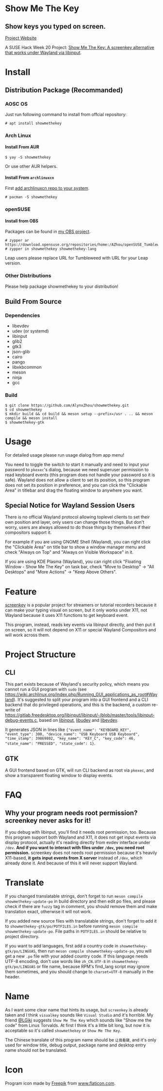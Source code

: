 Show Me The Key
===============

Show keys you typed on screen.
------------------------------

[Project Website](https://showmethekey.alynx.one/)

A SUSE Hack Week 20 Project: [Show Me The Key: A screenkey alternative that works under Wayland via libinput](https://hackweek.suse.com/20/projects/a-screenkey-alternative-that-works-under-wayland-via-reading-evdev-directly).

# Install

## Distribution Package (Recommanded)

### AOSC OS

Just run following command to install from offcial repository:

```
# apt install showmethekey
```

### Arch Linux

#### Install From AUR

```
$ yay -S showmethekey
```

Or use other AUR helpers.

#### Install From `archlinuxcn`

First [add archlinuxcn repo to your system](ttps://www.archlinuxcn.org/archlinux-cn-repo-and-mirror/).

```
# pacman -S showmethekey
```

### openSUSE

#### Install from OBS

Packages can be found in [my OBS project](https://build.opensuse.org/package/show/home:AZhou/showmethekey).

```
# zypper ar https://download.opensuse.org/repositories/home:/AZhou/openSUSE_Tumbleweed/home:AZhou.repo
# zypper in showmethekey showmethekey-lang
```

Leap users please replace URL for Tumbleweed with URL for your Leap version.

### Other Distributions

Please help package showmethekey to your distribution!

## Build From Source

### Dependencies

- libevdev
- udev (or systemd)
- libinput
- glib2
- gtk3
- json-glib
- cairo
- pango
- libxkbcommon
- meson
- ninja
- gcc

### Build

```
$ git clone https://github.com/AlynxZhou/showmethekey.git
$ cd showmethekey
$ mkdir build && cd build && meson setup --prefix=/usr . .. && meson compile && meson install
$ showmethekey-gtk
```

# Usage

For detailed usage please run usage dialog from app menu!

You need to toggle the switch to start it manually and need to input your password to `pkexec`'s dialog, because we need superuser permission to read keyboard events (this program does not handle your password so it is safe). Wayland does not allow a client to set its position, so this program does not set its position in preference, and you can click the "Clickable Area" in titlebar and drag the floating window to anywhere you want.

## Special Notice for Wayland Session Users

There is no official Wayland protocol allowing toplevel clients to set their own position and layer, only users can change those things. But don't worry, users are always allowed to do those things by themselves if their compositors support it.

For example if you are using GNOME Shell (Wayland), you can right click the "Clickable Area" on title bar to show a window manager menu and check "Always on Top" and "Always on Visible Workspace" in it.

If you are using KDE Plasma (Wayland), you can right click "Floating Window - Show Me The Key" on task bar, check "Move to Desktop" -> "All Desktops" and "More Actions" -> "Keep Above Others".

# Feature

[screenkey](https://gitlab.com/screenkey/screenkey) is a popular project for streamers or tutorial recorders because it can make your typing visual on screen, but it only works under X11, not Wayland because it uses X11 functions to get keyboard event.

This program, instead, reads key events via libinput directly, and then put it on screen, so it will not depend on X11 or special Wayland Compositors and will work across them.

# Project Structure

## CLI

This part exists because of Wayland's security policy, which means you cannot run a GUI program with `sudo` (see <https://wiki.archlinux.org/index.php/Running_GUI_applications_as_root#Wayland>). It's suggested to split your program into a GUI frontend and a CLI backend that do privileged operations, and this is the backend, a custom re-write of <https://gitlab.freedesktop.org/libinput/libinput/-/blob/master/tools/libinput-debug-events.c>, based on [libinput](https://www.freedesktop.org/wiki/Software/libinput/), [libudev](https://www.freedesktop.org/software/systemd/man/libudev.html) and [libevdev](https://www.freedesktop.org/wiki/Software/libevdev/).

It generates JSON in lines like `{"event_name": "KEYBOARD_KEY", "event_type": 300, "device_name": "USB Keyboard USB Keyboard", "time_stamp": 39869802, "key_name": "KEY_C", "key_code": 46, "state_name": "PRESSED", "state_code": 1}`.

## GTK

A GUI frontend based on GTK, will run CLI backend as root via `pkexec`, and show a transparent floating window to display events.

# FAQ

## Why your program needs root permission? screenkey never asks for it!

If you debug with libinput, you'll find it needs root permission, too. Because this program support both Wayland and X11, it does not get input events via display protocol, actually it's reading directly from evdev interface under `/dev`. **And if you want to interact with files under `/dev`, you need root permission.** screenkey does not needs root permission because it's heavily X11-based, **it gets input events from X server** instead of `/dev`, which already done it. And because of this it will never support Wayland.

# Translate

If you changed translatable strings, don't forget to run `meson compile showmethekey-update-po` in build directory and then edit po files, and please check if there are `fuzzy` tag in comment, you should remove them and make translation exact, otherwise it will not work.

If you added new source files with translatable strings, don't forget to add it to `showmethekey-gtk/po/POTFILES.in` before running `meson compile showmethekey-update-po`. File paths in `POTFILES.in` should be relative to project directory.

If you want to add languages, first add a country code in `showmethekey-gtk/po/LINGUAS`, then run `meson compile showmethekey-update-po`, you will get a new `.po` file with your added country code. If this language needs UTF-8 encoding, don't use words like `zh_CN.UTF-8` in `showmethekey-gtk/po/LINGUAS` or file name, because RPM's find\_lang script may ignore them sometimes, and you should change to `charset=UTF-8` manually in the header.

# Name

As I want some clear name that hints its usage, but `screenkey` is already taken and I think `visualkey` sounds like `Visual Studio` and it's horrible. My friend [@LGiki](https://github.com/LGiki) suggests `Show Me The Key` which sounds like "Show me the code" from Linus Torvalds. At first I think it's a little bit long, but now it is acceptable so it's called `showmethekey` or `Show Me The Key`.

The Chinese translate of this program name should be `让我看键`, and it's only used for window title, debug output, package name and desktop entry name should not be translated.

# Icon

Program icon made by <a href="https://www.freepik.com" title="Freepik">Freepik</a> from <a href="https://www.flaticon.com/" title="Flaticon">www.flaticon.com</a>.
